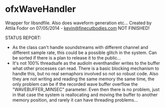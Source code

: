  ofxWaveHandler
 ==============
 
 Wrapper for libsndfile. Also does waveform generation etc... Created by Attila Fodor on 07/05/2014 - kevin@finecutbodies.com NOT FINISHED!
 
 STATUS REPORT:
 
 - As the class can't handle soundstreams with different channel and different sample rate,
 this could be a possible glitch in the system. Can be sorted if there is a plan to
 release it to the public...
 - It's not 100% threadsafe as the audioIn eventhandler writes to the buffer what other processes
 can read. There is a basic blocking mechanism to handle this, but no real semaphors involved
 so not so robust code. Also they are not writing and reading the same memory the same time,
 the only problem can be if the recorded wave buffer overflow the "WAVEBUFFER_MINSEC" parameter.
 Even then there is no problem, just in that case the system is reallocating and moving the buffer to
 another memory position, and rarely it can have threading problems...
